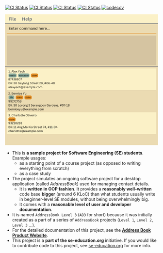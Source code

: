 [![CI Status](https://github.com/se-edu/addressbook-level3/workflows/Java%20CI/badge.svg)](https://github.com/se-edu/addressbook-level3/actions)
[![CI Status](https://github.com/AY2425S1-CS2103T-T14-1/tp/workflows/Java%20CI/badge.svg)](https://github.com/AY2425S1-CS2103T-T14-1/tp/actions)
[![CI Status](https://github.com/AY2425S1-CS2103T-T14-1/tp/actions/workflows/docs.yml/badge.svg)](https://github.com/AY2425S1-CS2103T-T14-1/tp/actions)
[![CI Status](https://github.com/AY2425S1-CS2103T-T14-1/tp/actions/workflows/gradle.yml/badge.svg)](https://github.com/AY2425S1-CS2103T-T14-1/tp/actions)
[![codecov](https://codecov.io/gh/AY2425S1-CS2103T-T14-1/tp/branch/main/graph/badge.svg?token=your-token)](https://codecov.io/gh/AY2425S1-CS2103T-T14-1/tp)


![Ui](docs/images/Ui.png)

* This is **a sample project for Software Engineering (SE) students**.<br>
  Example usages:
  * as a starting point of a course project (as opposed to writing everything from scratch)
  * as a case study
* The project simulates an ongoing software project for a desktop application (called _AddressBook_) used for managing contact details.
  * It is **written in OOP fashion**. It provides a **reasonably well-written** code base **bigger** (around 6 KLoC) than what students usually write in beginner-level SE modules, without being overwhelmingly big.
  * It comes with a **reasonable level of user and developer documentation**.
* It is named `AddressBook Level 3` (`AB3` for short) because it was initially created as a part of a series of `AddressBook` projects (`Level 1`, `Level 2`, `Level 3` ...).
* For the detailed documentation of this project, see the **[Address Book Product Website](https://se-education.org/addressbook-level3)**.
* This project is a **part of the se-education.org** initiative. If you would like to contribute code to this project, see [se-education.org](https://se-education.org/#contributing-to-se-edu) for more info.
